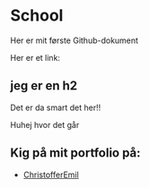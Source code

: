 # School

Her er mit første Github-dokument

Her er et link:

## jeg er en h2


Det er da smart det her!! 

Huhej hvor det går


## Kig på mit portfolio på:
* [ChristofferEmil](http://Christofferemil.dk)

